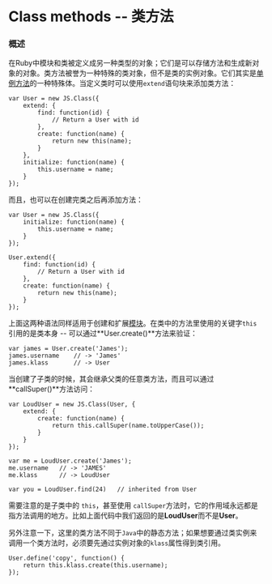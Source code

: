 # Class methods -- 类方法 #

### 概述 ###

在Ruby中模块和类被定义成另一种类型的对象；它们是可以存储方法和生成新对象的对象。类方法被誉为一种特殊的类对象，但不是类的实例对象。它们其实是[单例方法](./singleton_methods.md)的一种特殊体。当定义类时可以使用`extend`语句块来添加类方法：

	var User = new JS.Class({
	    extend: {
	        find: function(id) {
	            // Return a User with id
	        },
	        create: function(name) {
	            return new this(name);
	        }
	    },
	    initialize: function(name) {
	        this.username = name;
	    }
	});

而且，也可以在创建完类之后再添加方法：

	var User = new JS.Class({
	    initialize: function(name) {
	        this.username = name;
	    }
	});
	
	User.extend({
	    find: function(id) {
	        // Return a User with id
	    },
	    create: function(name) {
	        return new this(name);
	    }
	});

上面这两种语法同样适用于创建和扩展[模块](./using_modules.md)。在类中的方法里使用的关键字`this`引用的是类本身 -- 可以通过**User.create()**方法来验证：

	var james = User.create('James');
	james.username    // -> 'James'
	james.klass       // -> User

当创建了子类的时候，其会继承父类的任意类方法，而且可以通过**callSuper()**方法访问：

	var LoudUser = new JS.Class(User, {
	    extend: {
	        create: function(name) {
	            return this.callSuper(name.toUpperCase());
	        }
	    }
	});
	
	var me = LoudUser.create('James');
	me.username   // -> 'JAMES'
	me.klass      // -> LoudUser
	
	var you = LoudUser.find(24)   // inherited from User

需要注意的是子类中的 `this`，甚至使用 `callSuper`方法时，它的作用域永远都是指方法调用的地方。比如上面代码中我们返回的是**LoudUser**而不是**User**。

另外注意一下，这里的类方法不同于`Java`中的静态方法；如果想要通过类实例来调用一个类方法时，必须要先通过实例对象的`klass`属性得到类引用。

	User.define('copy', function() {
	    return this.klass.create(this.username);
	});